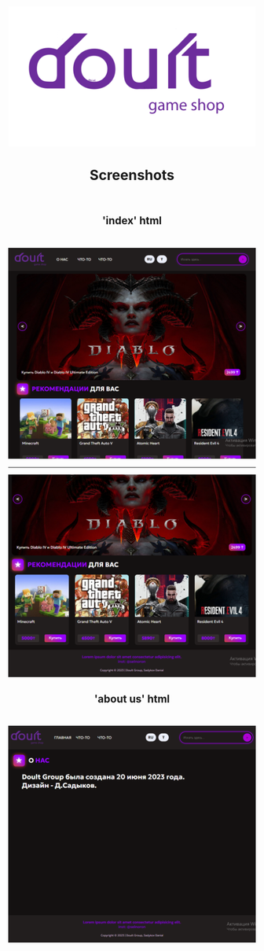 <div align="center">
<img src="logo.png"/>
</div>

# <div align="center">Screenshots</div> <br />
## <div align="center">'index' html</div> <br />

<div align="center">
<img src='png1.PNG'>
</div>
<hr>
<div align="center">
<img src='png2.PNG'>
</div>

## <div align="center">'about us' html</div> <br />

<div align="center">
<img src='png3.PNG'>
</div>
